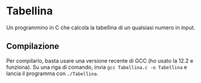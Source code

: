 # Tabellina
Un programmino in C che calcola la tabellina di un qualsiasi numero in input.
## Compilazione
Per compilarlo, basta usare una versione recente di GCC (ho usato la 12.2 e funziona).
Su una riga di comando, invia `gcc Tabellina.c -o Tabellina` e lancia il programma con `./Tabellina`.
